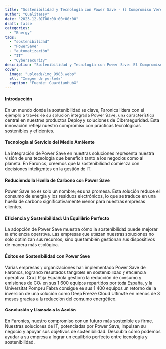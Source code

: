 ```yaml
---
title: "Sostenibilidad y Tecnología con Power Save - El Compromiso Verde de las soluciones de Faronics"
author: "Qualiteasy"
date: "2023-12-02T00:00:00+00:00"
draft: false
categories:
  - "Energy"
tags:
  - "sostenibilidad"
  - "PowerSave"
  - "automatización"
  - "IT"
  - "Cybersecurity"
description: "Sostenibilidad y Tecnología con Power Save: El Compromiso Verde de las soluciones de Faronics."
cover:
  image: "uploads/img_9983.webp"
  alt: "Imagen de portada"
  caption: "Fuente: GuardianHubX"
---
```


#### **Introducción**

En un mundo donde la sostenibilidad es clave, Faronics lidera con el ejemplo a través de su solución integrada Power Save, una característica central en nuestros productos Deploy y soluciones de Ciberseguridad. Esta innovación refleja nuestro compromiso con prácticas tecnológicas sostenibles y eficientes.

#### **Tecnología al Servicio del Medio Ambiente**

La integración de Power Save en nuestras soluciones representa nuestra visión de una tecnología que beneficia tanto a los negocios como al planeta. En Faronics, creemos que la sostenibilidad comienza con decisiones inteligentes en la gestión de IT.

#### **Reduciendo la Huella de Carbono con Power Save**

Power Save no es solo un nombre; es una promesa. Esta solución reduce el consumo de energía y los residuos electrónicos, lo que se traduce en una huella de carbono significativamente menor para nuestras empresas clientes.

#### **Eficiencia y Sostenibilidad: Un Equilibrio Perfecto**

La adopción de Power Save muestra cómo la sostenibilidad puede mejorar la eficiencia operativa. Las empresas que utilizan nuestras soluciones no solo optimizan sus recursos, sino que también gestionan sus dispositivos de manera más ecológica.

#### **Éxitos en Sostenibilidad con Power Save**

Varias empresas y organizaciones han implementado Power Save de Faronics, logrando resultados tangibles en sostenibilidad y eficiencia operativa. Cruz Roja Española gestiona la reducción de consumo y emisiones de CO₂ en sus 1 600 equipos repartidos por toda España, y la Universitat Pompeu Fabra consigue en sus 1 400 equipos un retorno de la inversión de una solución como Deep Freeze Cloud Ultimate en menos de 3 meses gracias a la reducción del consumo energético.

#### **Conclusión y Llamado a la Acción**

En Faronics, nuestro compromiso con un futuro más sostenible es firme. Nuestras soluciones de IT, potenciadas por Power Save, impulsan su negocio y apoyan sus objetivos de sostenibilidad. Descubra cómo podemos ayudar a su empresa a lograr un equilibrio perfecto entre tecnología y sostenibilidad.